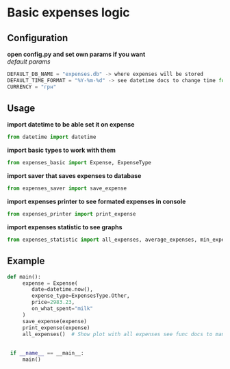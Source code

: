 # Basic expenses logic #

## Configuration ##
**open config.py and set own params if you want**  
_default params_  
```python
DEFAULT_DB_NAME = "expenses.db" -> where expenses will be stored
DEFAULT_TIME_FORMAT = "%Y-%m-%d" -> see datetime docs to change time format
CURRENCY = "грн"
```


## Usage ##
**import datetime to be able set it on expense**  
``` python
from datetime import datetime
```
  
**import basic types to work with them**  
```python
from expenses_basic import Expense, ExpenseType
```

  
**import saver that saves expenses to database**  
```python
from expenses_saver import save_expense
```
  
**import expenses printer to see formated expenses in console**  
```python
from expenses_printer import print_expense
```
  
**import expenses statistic to see graphs**  
```python
from expenses_statistic import all_expenses, average_expenses, min_expenses, max_expenses, DateLimit
```
  
## Example ##
```python
def main():
     expense = Expense(
 	    date=datetime.now(),
 	    expense_type=ExpensesType.Other,
 	    price=2983.23,
 	    on_what_spent="milk"
     )
     save_expense(expense)
     print_expense(expense)
     all_expenses()  # Show plot with all expenses see func docs to manage dates
 
 
 if __name__ == __main__:
     main()
```

